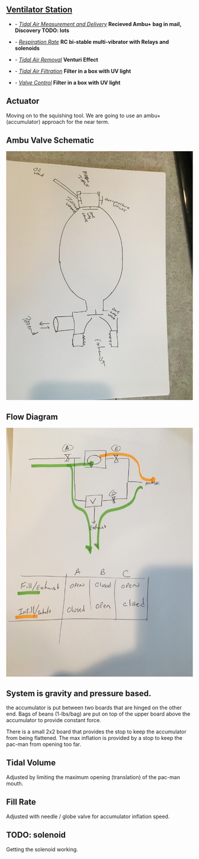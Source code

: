 ## [Ventilator Station](Ventilator/README.md)

* \- *[Tidal Air Measurement and Delivery](Ventilator/TidalAirIN/README.md)*
      **Recieved Ambu+ bag in mail, Discovery TODO: lots**

* \- *[Respiration Rate](Ventilator/RespirationRate/README.md)*
      **RC bi-stable multi-vibrator with Relays and solenoids**

* \- *[Tidal Air Removal](Ventilator/TidalAirOUT/README.md)*
      **Venturi Effect**

* \- *[Tidal Air Filtration](Ventilator/TidalAirFilter/README.md)*
      **Filter in a box with UV light**

* \- *[Valve Control](Ventilator/ValveControl/README.md)*
            **Filter in a box with UV light**


## Actuator
Moving on to the squishing tool. We are going to use an ambu+ (accumulator) approach for the near term.


## Ambu Valve Schematic
![Schematic](Ambu_schematic.jpg)

## Flow Diagram
![Flow Diagram](flow_diagram.jpg)

## System is gravity and pressure based.
the accumulator is put between two boards that are hinged on the other end.
Bags of beans (1-lbs/bag) are put on top of the upper board above the accumulator to provide constant force.

There is a small 2x2 board that provides the stop to keep the accumulator from being flattened. The max inflation is provided by a stop to keep the pac-man from opening too far.

## Tidal Volume
Adjusted by limiting the maximum opening (translation) of the pac-man mouth.

## Fill Rate
Adjusted with needle / globe valve for accumulator inflation speed.

## TODO: solenoid
Getting the solenoid working.
